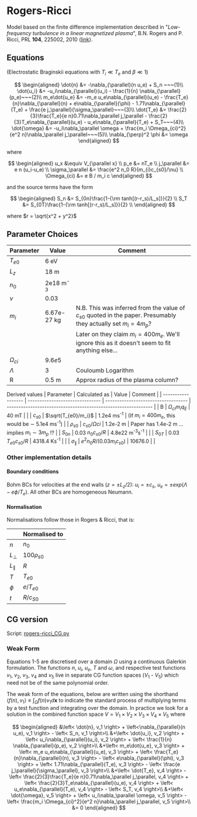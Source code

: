 # Rogers-Ricci

Model based on the finite difference implementation described in "*Low-frequency turbulence in a linear magnetized plasma*", B.N. Rogers and P. Ricci, PRL **104**, 225002, 2010 ([link](https://journals.aps.org/prl/abstract/10.1103/PhysRevLett.104.225002)).

## Equations

(Electrostatic Braginskii equations with $T_i \ll T_e$ and $\beta \ll 1$)

$$
\begin{aligned}
\dot{n} &= -\nabla_{\parallel}(n u_e) + S_n ~~~(1)\\
\dot{u_i} &= -u_i\nabla_{\parallel}(u_i) - \frac{1}{n} \nabla_{\parallel}(p_e)~~~(2)\\
m_e\dot{u_e} &= -m_e u_e\nabla_{\parallel}(u_e) - \frac{T_e}{n}\nabla_{\parallel}(n) + e\nabla_{\parallel}(\phi) - 1.71\nabla_{\parallel}(T_e) + \frac{e j_\parallel}{\sigma_\parallel}~~~(3)\\
\dot{T_e} &= \frac{2}{3}\frac{T_e}{e n}0.71\nabla_\parallel j_\parallel - \frac{2}{3}T_e\nabla_{\parallel}(u_e) - u_e\nabla_{\parallel}(T_e) + S_T~~~(4)\\
\dot{\omega} &= -u_i\nabla_\parallel \omega + \frac{m_i \Omega_{ci}^2}{e^2 n}\nabla_\parallel j_\parallel~~~(5)\\
\nabla_{\perp}^2 \phi &= \omega
\end{aligned}
$$

where

$$
\begin{aligned}
u_x &\equiv V_{\parallel x} \\
p_e &= nT_e \\
j_\parallel &= e n (u_i-u_e) \\
\sigma_\parallel &= \frac{e^2 n_0 R}{m_{i}c_{s0}/\nu} \\
\Omega_{ci} &= e B / m_i c
\end{aligned}
$$

and the source terms have the form

$$
\begin{aligned}
S_n &= S_{0n}\frac{1-{\rm tanh[(r-r_s)/L_s]}}{2} \\
S_T &= S_{0T}\frac{1-{\rm tanh[(r-r_s)/L_s]}}{2} \\
\end{aligned}
$$

where $r = \sqrt{x^2 + y^2}$

## Parameter Choices

| Parameter     | Value               | Comment                                                                                                          |
| ------------- | ------------------- | ---------------------------------------------------------------------------------------------------------------- |
| $T_{e0}$      | 6 eV                |                                                                                                                  |
| $L_z$         | 18 m                |                                                                                                                  |
| $n_0$         | 2e18 m<sup>-3</sup> |                                                                                                                  |
| $\nu$         | 0.03                |                                                                                                                  |
| $m_i$         | 6.67e-27 kg         | N.B. This was inferred from the value of $c_{s0}$ quoted in the paper. Presumably they actually set $m_i=4 m_p$? |
|               |                     | Later on they claim $m_i= 400 m_e$. We'll ignore this as it doesn't seem to fit anything else...                 |
| $\Omega_{ci}$ | $9.6e5$             |                                                                                                                  |
| $\Lambda$     | 3                   | Couloumb Logarithm                                                                                               |
| R             | 0.5 m               | Approx radius of the plasma column?                                                                              |

Derived values
| Parameter          | Calculated as                   | Value                               | Comment                                                        |
| ------------------ | ------------------------------- | ----------------------------------- | -------------------------------------------------------------- |
| B                  | $\Omega_{ci} m_i q_E$           | 40 mT                               |                                                                |
| $c_{s0}$           | $\sqrt{T_{e0}/m_i}$             | 1.2e4 ms<sup>-1</sup>               | (If $m_i=400 m_e$, this would be $\sim$ 5.1e4 ms<sup>-1</sup>) |
| $\rho_{s0}$        | $c_{s0}/\Omega{ci}$             | 1.2e-2 m                            | Paper has 1.4e-2 m ... implies $m_i\sim 3 m_p$ !?              |
| $S_{0n}$           | 0.03 $n_0 c_{s0}/R$             | 4.8e22 m<sup>-3</sup>s<sup>-1</sup> |                                                                |
| $S_{0T}$           | 0.03 $T_{e0} c_{s0} / R$        | 4318.4 Ks<sup>-1</sup>              |                                                                |
| $\sigma_\parallel$ | $e^2 n_0 R / (0.03 m_i c_{s0})$ | 10676.0                             |                                                                |

### Other implementation details

#### Boundary conditions
Bohm BCs for velocities at the end walls ($z = \pm L_z/2$): $u_i= \pm c_s$, $u_e=\pm exp(\Lambda - e\phi/T_e)$. All other BCs are homogeneous Neumann.

#### Normalisation

Normalisations follow those in Rogers & Ricci, that is:

|               | Normalised to   |
| ------------- | --------------- |
| $n$           | $n_0$           |
| $L_\perp$     | $100 \rho_{s0}$ |
| $L_\parallel$ | $R$             |
| $T$           | $T_{e0}$        |
| $\phi$        | $e/T_{e0}$      |
| $t$           | $R/c_{S0}$      |

## CG version

Script: [rogers-ricci_CG.py](../scripts/rogers-ricci_CG.py)

### Weak Form

Equations 1-5 are discretised over a domain $\Omega$ using a continuous Galerkin formulation.
The functions $n$, $u_i$, $u_e$, $T$ and $\omega$, and respective test functions $v_1$, $v_2$, $v_3$, $v_4$ and $v_5$ live in separate CG function spaces ($V_1$ - $V_5$) which need not be of the same polynomial order.

The weak form of the equations, below are written using the shorthand $\left< f(n), v_1 \right> \equiv \int_\Omega f(n) v_1 d\mathbf{x}$ to indicate the standard process of multiplying terms by a test function and integrating over the domain. In practice we look for a solution in the combined function space $V=V_1\times V_2\times V_3\times V_4\times V_5$ where

$$
\begin{aligned}
&\left< \dot{n}, v_1 \right> + \left<\nabla_{\parallel}(n u_e), v_1 \right> - \left< S_n, v_1 \right>\\
&+\left< \dot{u_i}, v_2 \right> + \left< u_i\nabla_{\parallel}(u_i), v_2 \right> + \left< \frac{1}{n} \nabla_{\parallel}(p_e), v_2 \right>\\
&+\left< m_e\dot{u_e}, v_3 \right> + \left< m_e u_e\nabla_{\parallel}(u_e), v_3 \right> + \left< \frac{T_e}{n}\nabla_{\parallel}(n), v_3 \right> - \left< e\nabla_{\parallel}(\phi), v_3 \right> + \left< 1.71\nabla_{\parallel}(T_e), v_3 \right> - \left< \frac{e j_\parallel}{\sigma_\parallel}, v_3 \right>\\
&+\left< \dot{T_e}, v_4 \right> - \left< \frac{2}{3}\frac{T_e}{e n}0.71\nabla_\parallel j_\parallel, v_4 \right> + \left< \frac{2}{3}T_e\nabla_{\parallel}(u_e), v_4 \right> + \left< u_e\nabla_{\parallel}(T_e), v_4 \right> - \left< S_T, v_4 \right>\\
&+\left< \dot{\omega}, v_5 \right> + \left< u_i\nabla_\parallel \omega, v_5 \right> - \left< \frac{m_i \Omega_{ci}^2}{e^2 n}\nabla_\parallel j_\parallel, v_5 \right>\\
&= 0
\end{aligned}
$$

<!-- ## DG version

Script: [rogers-ricci_DG.py](../scripts/rogers-ricci_DG.py) -->